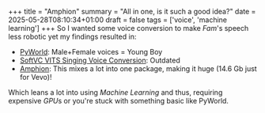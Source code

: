 +++
title = "Amphion"
summary = "All in one, is it such a good idea?"
date = 2025-05-28T08:10:34+01:00
draft = false
tags = ['voice', 'machine learning']
+++
So I wanted some voice conversion to make *Fam*'s speech less robotic yet my findings resulted in:
- [PyWorld](https://pypi.org/project/pyworld/): Male+Female voices = Young Boy
- [SoftVC VITS Singing Voice Conversion](https://github.com/svc-develop-team/so-vits-svc): Outdated
- [Amphion](https://github.com/open-mmlab/Amphion): This mixes a lot into one package, making it huge (14.6 Gb just for Vevo)!

Which leans a lot into using *Machine Learning* and thus, requiring expensive *GPU*s or you're stuck with something basic like PyWorld.

